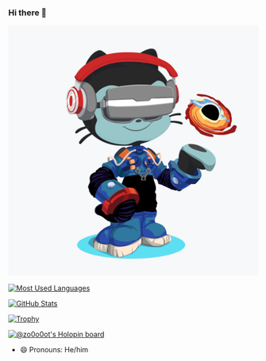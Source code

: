 ### Hi there 👋

![Image of personalized Octocat](https://raw.githubusercontent.com/zo0o0ot/zo0o0ot/master/octocat.png)

[![Most Used Languages](https://github-readme-stats.vercel.app/api/top-langs/?username=zo0o0ot&layout=compact&theme=radical)](https://github.com/anuraghazra/github-readme-stats)

[![GitHub Stats](https://github-readme-stats.vercel.app/api?username=zo0o0ot&show_icons=true&theme=radical)](https://github.com/anuraghazra/github-readme-stats)

[![Trophy](https://github-profile-trophy.vercel.app/?username=zo0o0ot&theme=darkhub)](https://github.com/ryo-ma/github-profile-trophy)

[![@zo0o0ot's Holopin board](https://holopin.me/zo0o0ot)](https://holopin.io/@zo0o0ot)

- 😄 Pronouns: He/him
<!--
**zo0o0ot/zo0o0ot** is a ✨ _special_ ✨ repository because its `README.md` (this file) appears on your GitHub profile.

Here are some ideas to get you started:

- 🔭 I’m currently working on ...
- 🌱 I’m currently learning ...
- 👯 I’m looking to collaborate on ...
- 🤔 I’m looking for help with ...
- 💬 Ask me about ...
- 📫 How to reach me: ...
- 😄 Pronouns: ...
- ⚡ Fun fact: ...
-->
